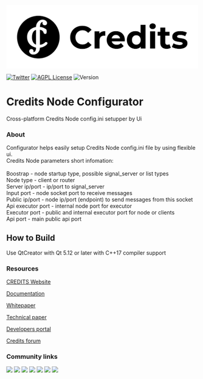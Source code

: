 <img src="https://raw.githubusercontent.com/CREDITSCOM/Documentation/master/Src/Logo_Credits_horizontal_black.png" align="center">

[![Twitter](https://img.shields.io/twitter/follow/creditscom.svg?label=Follow&style=social)](https://twitter.com/intent/follow?screen_name=creditscom)
[![AGPL License](https://img.shields.io/github/license/CREDITSCOM/configurator.svg?color=green&label=License&style=plastic)](LICENSE)
![Version](https://img.shields.io/github/tag/CREDITSCOM/configurator.svg?label=Version&style=plastic)

# Credits Node Configurator

Cross-platform Credits Node config.ini setupper by Ui

<h3>About</h3>
Configurator helps easily setup Credits Node config.ini file by using flexible ui.<br/>
Credits Node parameters short infomation:<br/>
<br/>
Boostrap - node startup type, possible signal_server or list types<br/>
Node type - client or router<br/>
Server ip/port - ip/port to signal_server<br/>
Input port - node socket port to receive messages<br/>
Public ip/port - node ip/port (endpoint) to send messages from this socket<br/>
Api executor port - internal node port for executor<br/>
Executor port - public and internal executor port for node or clients<br/>
Api port - main public api port<br/>

<h2>How to Build</h2>
Use QtCreator with Qt 5.12 or later with C++17 compiler support

<h3>Resources</h3>

<a href="https://credits.com//">CREDITS Website</a>

<a href="https://github.com/CREDITSCOM/DOCUMENTATION">Documentation</a>

<a href="https://credits.com/Content/Docs/TechnicalWhitePaperCREDITSEng.pdf">Whitepaper</a>

<a href="https://credits.com/Content/Docs/TechnicalPaperENG.pdf">Technical paper</a>

<a href="https://developers.credits.com/">Developers portal</a>

<a href="http://forum.credits.com/">Credits forum</a>
<h3>Community links</h3>
   <a href="https://t.me/creditscom"><img src ="https://simpleicons.org/icons/telegram.svg" height=40 widht=40 ></a>
   <a href="https://twitter.com/creditscom"><img src ="https://simpleicons.org/icons/twitter.svg" height=40 widht=40 ></a>
   <a href="https://www.reddit.com/r/CreditsOfficial/"><img src ="https://simpleicons.org/icons/reddit.svg" height=40 widht=40></a> 
   <a href="https://medium.com/@credits"><img src="https://simpleicons.org/icons/medium.svg" height=40 widht=40></a>
   <a href="https://www.instagram.com/credits_com/"><img src="https://simpleicons.org/icons/facebook.svg" height=40 widht=40></a>
   <a href="https://www.facebook.com/creditscom"><img src="https://simpleicons.org/icons/instagram.svg" height=40 widht=40></a>
   <a href="https://www.youtube.com/channel/UC7kjX_jgauCqmf_a4fqLGOQ"><img src="https://simpleicons.org/icons/youtube.svg" height=40 widht=40></a>
